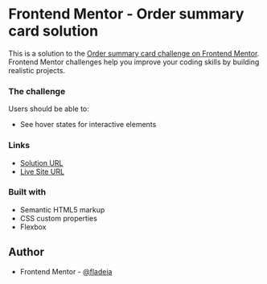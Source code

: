 # Frontend Mentor - Order summary card solution

This is a solution to the [Order summary card challenge on Frontend Mentor](https://www.frontendmentor.io/challenges/order-summary-component-QlPmajDUj). Frontend Mentor challenges help you improve your coding skills by building realistic projects. 

### The challenge

Users should be able to:
- See hover states for interactive elements

### Links

- [Solution URL](https://github.com/fladeia/order-summaryFrontendMentor)
- [Live Site URL](https://quirky-mclean-585c4e.netlify.app/)

### Built with

- Semantic HTML5 markup
- CSS custom properties
- Flexbox

## Author

- Frontend Mentor - [@fladeia](https://www.frontendmentor.io/profile/fladeia)
